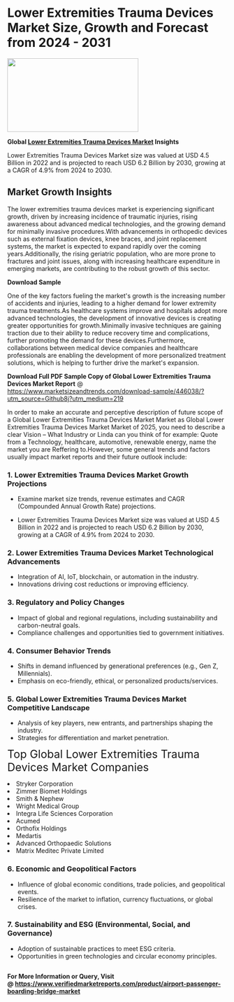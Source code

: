 <H1>Lower Extremities Trauma Devices Market Size, Growth and Forecast from 2024 - 2031</H1><img class="aligncenter size-medium wp-image-584254" src="https://thirdeyenews.in/wp-content/uploads/2024/09/Global-Market-Research-300x168.jpeg" alt="" width="300" height="168" /><p><strong>Global&nbsp;<a href="https://www.marketsizeandtrends.com/download-sample/446038/?utm_source=Github8j?utm_medium=219">Lower Extremities Trauma Devices Market</a> Insights</strong></p><p>Lower Extremities Trauma Devices Market size was valued at USD 4.5 Billion in 2022 and is projected to reach USD 6.2 Billion by 2030, growing at a CAGR of 4.9% from 2024 to 2030.</p><p><h2>Market Growth Insights</h2> <p>The lower extremities trauma devices market is experiencing significant growth, driven by increasing incidence of traumatic injuries, rising awareness about advanced medical technologies, and the growing demand for minimally invasive procedures.With advancements in orthopedic devices such as external fixation devices, knee braces, and joint replacement systems, the market is expected to expand rapidly over the coming years.Additionally, the rising geriatric population, who are more prone to fractures and joint issues, along with increasing healthcare expenditure in emerging markets, are contributing to the robust growth of this sector.</p> <p><strong>Download Sample</strong></p> <p>One of the key factors fueling the market's growth is the increasing number of accidents and injuries, leading to a higher demand for lower extremity trauma treatments.As healthcare systems improve and hospitals adopt more advanced technologies, the development of innovative devices is creating greater opportunities for growth.Minimally invasive techniques are gaining traction due to their ability to reduce recovery time and complications, further promoting the demand for these devices.Furthermore, collaborations between medical device companies and healthcare professionals are enabling the development of more personalized treatment solutions, which is helping to further drive the market's expansion.</p> <p><span class=""><strong>Download Full PDF Sample Copy of Global Lower Extremities Trauma Devices Market Report</strong> @ <a href="https://www.marketsizeandtrends.com/download-sample/446038/?utm_source=Github8j?utm_medium=219" target="_blank">https://www.marketsizeandtrends.com/download-sample/446038/?utm_source=Github8j?utm_medium=219</a></span></p><p>In order to make an accurate and perceptive description of future scope of a Global&nbsp;Lower Extremities Trauma Devices Market Market as Global&nbsp;Lower Extremities Trauma Devices Market Market of 2025, you need to describe a clear Vision &ndash; What Industry or Linda can you think of for example: Quote from a Technology, healthcare, automotive, renewable energy, name the market you are Reffering to.However, some general trends and factors usually impact market reports and their future outlook include:</p><h3>1.&nbsp;<strong>Lower Extremities Trauma Devices Market Growth Projections</strong></h3><ul><li>Examine market size trends, revenue estimates and CAGR (Compounded Annual Growth Rate) projections.</li><li><p>Lower Extremities Trauma Devices Market size was valued at USD 4.5 Billion in 2022 and is projected to reach USD 6.2 Billion by 2030, growing at a CAGR of 4.9% from 2024 to 2030.</p></li></ul><h3>2.&nbsp;<strong>Lower Extremities Trauma Devices Market Technological Advancements</strong></h3><ul><li>Integration of AI, IoT, blockchain, or automation in the industry.</li><li>Innovations driving cost reductions or improving efficiency.</li></ul><h3>3.&nbsp;<strong>Regulatory and Policy Changes</strong></h3><ul><li>Impact of global and regional regulations, including sustainability and carbon-neutral goals.</li><li>Compliance challenges and opportunities tied to government initiatives.</li></ul><h3>4.&nbsp;<strong>Consumer Behavior Trends</strong></h3><ul><li>Shifts in demand influenced by generational preferences (e.g., Gen Z, Millennials).</li><li>Emphasis on eco-friendly, ethical, or personalized products/services.</li></ul><h3>5.&nbsp;<strong>Global Lower Extremities Trauma Devices Market Competitive Landscape</strong></h3><ul><li>Analysis of key players, new entrants, and partnerships shaping the industry.</li><li>Strategies for differentiation and market penetration.</li></ul><p data-pm-slice="1 1 []"><span style="color: inherit; font-family: inherit; font-size: 25px;">Top Global Lower Extremities Trauma Devices Market Companies</span></p><div class="" data-test-id=""><p><li>Stryker Corporation</li><li> Zimmer Biomet Holdings</li><li> Smith & Nephew</li><li> Wright Medical Group</li><li> Integra Life Sciences Corporation</li><li> Acumed</li><li> Orthofix Holdings</li><li> Medartis</li><li> Advanced Orthopaedic Solutions</li><li> Matrix Meditec Private Limited</li></p></div><h3>6.&nbsp;<strong>Economic and Geopolitical Factors</strong></h3><ul><li>Influence of global economic conditions, trade policies, and geopolitical events.</li><li>Resilience of the market to inflation, currency fluctuations, or global crises.</li></ul><h3>7.&nbsp;<strong>Sustainability and ESG (Environmental, Social, and Governance)</strong></h3><ul><li>Adoption of sustainable practices to meet ESG criteria.</li><li>Opportunities in green technologies and circular economy principles.</li></ul><h2><strong style="font-size: 14px;">For More Information or Query, Visit @&nbsp;</strong><a style="background-color: #ffffff; font-size: 14px;" href="https://www.marketsizeandtrends.com/report/lower-extremities-trauma-devices-market/" target="_blank">https://www.verifiedmarketreports.com/product/airport-passenger-boarding-bridge-market</a></h2>